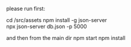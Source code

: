 please run first:

cd /src/assets
npm install -g json-server       
npx json-server db.json -p 5000
 
and then from the main dir
npm start
npm install
